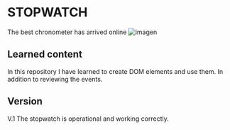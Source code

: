 # STOPWATCH
The best chronometer has arrived online
![imagen](https://github.com/rodrigoespigares/timekeeper/assets/94736646/3865bd59-1e2a-4cd4-929c-61af6aef1094)

## Learned content
In this repository I have learned to create DOM elements and use them. In addition to reviewing the events.

## Version
V.1
The stopwatch is operational and working correctly.
